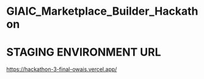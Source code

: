 # GIAIC_Marketplace_Builder_Hackathon
# **STAGING ENVIRONMENT URL**
https://hackathon-3-final-owais.vercel.app/

